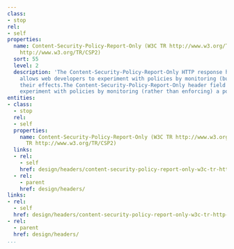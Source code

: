 ```yaml
---
class:
- stop
rel:
- self
properties:
  name: Content-Security-Policy-Report-Only (W3C TR http://www.w3.org/TR/CSP3W3C TR
    http://www.w3.org/TR/CSP2)
  sort: 55
  level: 2
  description: 'The Content-Security-Policy-Report-Only HTTP response header field
    allows web developers to experiment with policies by monitoring (but not enforcing)
    their effects.The Content-Security-Policy-Report-Only header field lets servers
    experiment with policies by monitoring (rather than enforcing) a policy. '
entities:
- class:
  - stop
  rel:
  - self
  properties:
    name: Content-Security-Policy-Report-Only (W3C TR http://www.w3.org/TR/CSP3W3C
      TR http://www.w3.org/TR/CSP2)
  links:
  - rel:
    - self
    href: design/headers/content-security-policy-report-only-w3c-tr-http-www.w3.org-tr-csp3w3c-tr-http-www.w3.org-tr-csp2.md
  - rel:
    - parent
    href: design/headers/
links:
- rel:
  - self
  href: design/headers/content-security-policy-report-only-w3c-tr-http-www.w3.org-tr-csp3w3c-tr-http-www.w3.org-tr-csp2.md
- rel:
  - parent
  href: design/headers/
...
```

